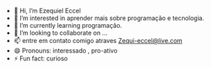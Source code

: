 - 👋 Hi, I’m Ezequiel Eccel
- 👀 I’m interested in aprender mais sobre programação e tecnologia.
- 🌱 I’m currently learning programação.
- 💞️ I’m looking to collaborate on ...
- 📫 entre em contato comigo atraves Zequi-eccel@live.com
- 😄 Pronouns: interessado , pro-ativo
- ⚡ Fun fact: curioso

<!---
zequi1907/zequi1907 is a ✨ special ✨ repository because its `README.md` (this file) appears on your GitHub profile.
You can click the Preview link to take a look at your changes.
--->
